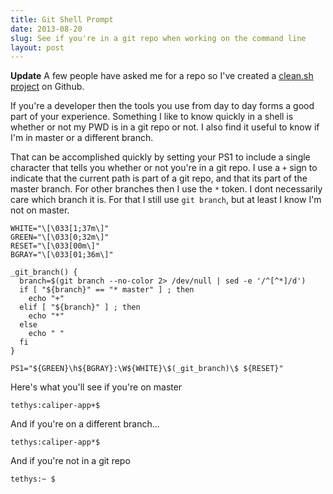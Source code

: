```yaml
---
title: Git Shell Prompt
date: 2013-08-20
slug: See if you're in a git repo when working on the command line
layout: post
---
```


__Update__ A few people have asked me for a repo so I've created a [clean.sh
project](https://github.com/trevoro/clean.sh) on Github.

If you're a developer then the tools you use from day to day forms a good part
of your experience. Something I like to know quickly in a shell is whether or
not my PWD is in a git repo or not. I also find it useful to know if I'm in
master or a different branch.

That can be accomplished quickly by setting your PS1 to include a single
character that tells you whether or not you're in a git repo. I use a `+` sign
to indicate that the current path is part of a git repo, and that its part of
the master branch. For other branches then I use the `*` token. I dont
necessarily care which branch it is. For that I still use `git branch`, but at
least I know I'm not on master.

```shell
WHITE="\[\033[1;37m\]"
GREEN="\[\033[0;32m\]"
RESET="\[\033[00m\]"
BGRAY="\[\033[01;36m\]"

_git_branch() {
  branch=$(git branch --no-color 2> /dev/null | sed -e '/^[^*]/d')
  if [ "${branch}" == "* master" ] ; then
    echo "+"
  elif [ "${branch}" ] ; then
    echo "*"
  else
    echo " "
  fi	
}

PS1="${GREEN}\h${BGRAY}:\W${WHITE}\$(_git_branch)\$ ${RESET}"
```

Here's what you'll see if you're on master


    tethys:caliper-app+$ 

And if you're on a different branch...

    tethys:caliper-app*$ 

And if you're not in a git repo

    tethys:~ $ 

